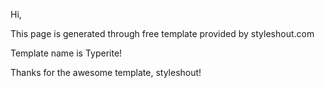 Hi,

This page is generated through free template provided by styleshout.com 

Template name is Typerite!

Thanks for the awesome template, styleshout!

